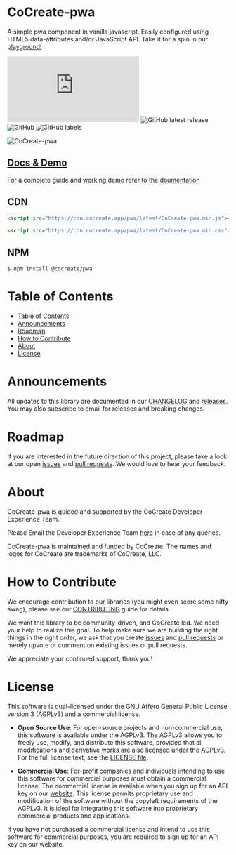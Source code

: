 # CoCreate-pwa

A simple pwa component in vanilla javascript. Easily configured using HTML5 data-attributes and/or JavaScript API. Take it for a spin in our [playground!](https://cocreate.app/docs/pwa)

![GitHub file size in bytes](https://img.shields.io/github/size/CoCreate-app/CoCreate-pwa/dist/CoCreate-pwa.min.js?label=minified%20size&style=for-the-badge)
![GitHub latest release](https://img.shields.io/github/v/release/CoCreate-app/CoCreate-pwa?style=for-the-badge)
![GitHub](https://img.shields.io/github/license/CoCreate-app/CoCreate-pwa?style=for-the-badge)
![GitHub labels](https://img.shields.io/github/labels/CoCreate-app/CoCreate-pwa/help%20wanted?style=for-the-badge)

![CoCreate-pwa](https://cdn.cocreate.app/docs/CoCreate-pwa.gif)

## [Docs & Demo](https://cocreate.app/docs/pwa)

For a complete guide and working demo refer to the [doumentation](https://cocreate.app/docs/pwa)

## CDN

```html
<script src="https://cdn.cocreate.app/pwa/latest/CoCreate-pwa.min.js"></script>
```

```html
<script src="https://cdn.cocreate.app/pwa/latest/CoCreate-pwa.min.css"></script>
```

## NPM

```shell
$ npm install @cocreate/pwa
```

# Table of Contents

-   [Table of Contents](#table-of-contents)
-   [Announcements](#announcements)
-   [Roadmap](#roadmap)
-   [How to Contribute](#how-to-contribute)
-   [About](#about)
-   [License](#license)

<a name="announcements"></a>

# Announcements

All updates to this library are documented in our [CHANGELOG](https://github.com/CoCreate-app/CoCreate-pwa/blob/master/CHANGELOG.md) and [releases](https://github.com/CoCreate-app/CoCreate-pwa/releases). You may also subscribe to email for releases and breaking changes.

<a name="roadmap"></a>

# Roadmap

If you are interested in the future direction of this project, please take a look at our open [issues](https://github.com/CoCreate-app/CoCreate-pwa/issues) and [pull requests](https://github.com/CoCreate-app/CoCreate-pwa/pulls). We would love to hear your feedback.

<a name="about"></a>

# About

CoCreate-pwa is guided and supported by the CoCreate Developer Experience Team.

Please Email the Developer Experience Team [here](mailto:develop@cocreate.app) in case of any queries.

CoCreate-pwa is maintained and funded by CoCreate. The names and logos for CoCreate are trademarks of CoCreate, LLC.

<a name="contribute"></a>

# How to Contribute

We encourage contribution to our libraries (you might even score some nifty swag), please see our [CONTRIBUTING](https://github.com/CoCreate-app/CoCreate-pwa/blob/master/CONTRIBUTING.md) guide for details.

We want this library to be community-driven, and CoCreate led. We need your help to realize this goal. To help make sure we are building the right things in the right order, we ask that you create [issues](https://github.com/CoCreate-app/CoCreate-pwa/issues) and [pull requests](https://github.com/CoCreate-app/CoCreate-pwa/pulls) or merely upvote or comment on existing issues or pull requests.

We appreciate your continued support, thank you!

<a name="license"></a>

# License

This software is dual-licensed under the GNU Affero General Public License version 3 (AGPLv3) and a commercial license.

-   **Open Source Use**: For open-source projects and non-commercial use, this software is available under the AGPLv3. The AGPLv3 allows you to freely use, modify, and distribute this software, provided that all modifications and derivative works are also licensed under the AGPLv3. For the full license text, see the [LICENSE file](https://github.com/CoCreate-app/CoCreate-pwa/blob/master/LICENSE).

-   **Commercial Use**: For-profit companies and individuals intending to use this software for commercial purposes must obtain a commercial license. The commercial license is available when you sign up for an API key on our [website](https://cocreate.app). This license permits proprietary use and modification of the software without the copyleft requirements of the AGPLv3. It is ideal for integrating this software into proprietary commercial products and applications.

If you have not purchased a commercial license and intend to use this software for commercial purposes, you are required to sign up for an API key on our website.
